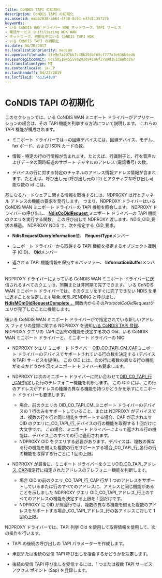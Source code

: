 ```yaml
---
title: CoNDIS TAPI の初期化
description: CoNDIS TAPI の初期化
ms.assetid: eabb2038-ab64-4f48-8c94-e47d1139727b
keywords:
- いる CoNDIS WAN ドライバー WDK ネットワーク、TAPI サービス
- 電話サービス initiliazing WDK WAN
- ネットワーク、初期化中にいる CoNDIS TAPI WDK
- いる CoNDIS TAPI の初期化
ms.date: 04/20/2017
ms.localizationpriority: medium
ms.openlocfilehash: 5fe9e7a297bb7c48b293bf69cf777a3e636b5ed6
ms.sourcegitcommit: 0cc5051945559a242d941a6f2799d161d8eba2a7
ms.translationtype: MT
ms.contentlocale: ja-JP
ms.lasthandoff: 04/23/2019
ms.locfileid: "63354180"
---
```

# <a name="condis-tapi-initialization"></a>CoNDIS TAPI の初期化





このセクションでは、いる CoNDIS WAN ミニポート ドライバーがアプリケーションの場合は、その TAPI 機能を列挙する方法について説明します。 これらの TAPI 機能が構成されます。

-   ミニポート ドライバーでは--の回線デバイスには、回線デバイス、モデム、fax ボード、および ISDN カードの数。

-   情報 - 特定の行の行情報が含まれます、たとえば、行識別子と、行を音声およびデータの同時転送のサポート チャネルのアドレス (電話番号) の数。

-   デバイスの行に対する特定のチャネルのアドレス情報アドレス情報が含まれます、たとえば、呼び出し元 (呼び出し元の ID) とアクティブな呼び出し可能な数の id には。

基になるハードウェアに関する情報を取得するには、NDPROXY は行とチャネル アドレスの機能の要求を発行します。 つまり、NDPROXY ドライバーはいる CoNDIS WAN ミニポート ドライバーの TAPI 機能を照会します。 NDPROXY ドライバーの呼び出し、 [ **NdisCoOidRequest** ](https://msdn.microsoft.com/library/windows/hardware/ff561711)ミニポート ドライバーの TAPI 機能のクエリを実行する関数。 この呼び出しで NDPROXY 渡します、NDIS\_OID\_要求の構造。 NDPROXY NDIS で、次を指定する\_OID\_要求。

-   **NdisRequestQueryInformation**値、 **RequestType**メンバー

-   ミニポート ドライバーから取得する TAPI 機能を指定するオブジェクト識別子 (OID)、 **Oid**メンバー

-   返される TAPI 機能情報を保持するバッファー、 **InformationBuffer**メンバー

NDPROXY ドライバーによっている CoNDIS WAN ミニポート ドライバーに送信されるすべてのクエリは、同期または非同期で完了できます。 いる CoNDIS WAN ミニポート ドライバーでは、そのクエリをすぐに完了できない NDIS を単に返すことを決定します場合\_状態\_PENDING と呼び出し、 [ **NdisMCmOidRequestComplete** 。](https://msdn.microsoft.com/library/windows/hardware/ff563551)関数内からその*ProtocolCoOidRequest*クエリが完了したことに機能します。

後いる CoNDIS WAN ミニポート ドライバーがで指定されている新しいアドレス ファミリの登録に関する NDPROXY を通知[いる CoNDIS TAPI 登録](condis-tapi-registration.md)、NDPROXY クエリの TAPI に固有の機能を決定する次の Oid、いる CoNDIS WAN ミニポート ドライバーと、ミニポート ドライバーの NIC

-   NDPROXY クエリ ミニポート ドライバー [OID\_CO\_TAPI\_CM\_CAP](https://msdn.microsoft.com/library/windows/hardware/ff569096)ミニポート ドライバーのデバイスでサポートされている行の数を決定する (デバイスをTAPI サービスを提供)。 この OID には、次の行に複数の異なる行の機能があるかどうかを示すミニポート ドライバーも要求します。

-   NDPROXY は次のミニポート ドライバーに問い合わせて[OID\_CO\_TAPI\_行\_CAP](https://msdn.microsoft.com/library/windows/hardware/ff569098)指定した行のテレフォニー機能を判断します。 この OID には、この行のアドレスがアドレスの種類の異なる機能を持つかどうかを示すにミニポート ドライバーも要求します。
    -   場合、前のクエリの OID\_CO\_TAPI\_CM\_ミニポート ドライバーのデバイスの 1 行のみをサポートしていること、または NDPROXY がデバイスでは、複数の行を行と同じ機能をサポートする場合、CAP が示されますOID のクエリに\_CO\_TAPI\_行\_デバイスの行の機能を取得する 1 回だけに大文字です。 この場合、ミニポート ドライバーによって返される行の機能は、デバイス上のすべての行に適用されます。
    -   NDPROXY OID をクエリする必要があります、デバイスは、複数の異なる行の機能を備えた複数の行をサポートする場合\_CO\_TAPI\_行\_各行の行の機能を取得する行ごとに 1 回の上限。
-   NDPROXY が最後に、ミニポート ドライバーをクエリ[OID\_CO\_TAPI\_アドレス\_CAP](https://msdn.microsoft.com/library/windows/hardware/ff569095)指定行に指定されたアドレスのテレフォニー機能を判断します。
    -   場合 OID の前のクエリ\_CO\_TAPI\_行\_CAP 行が 1 つのアドレスをサポートしているまたは行のすべてのアドレスに、アドレスと同じ機能があることを示しました NDPROXY クエリ OID\_CO\_TAPI\_アドレス\_行上のすべてのアドレスの機能を決定する上限を 1 回だけです。
    -   NDPROXY に OID が照会行では、複数の異なる機能を備えた複数のアドレスをサポートする場合\_CO\_TAPI\_アドレス\_行の各アドレスに対して 1 回の上限。

NDPROXY ドライバーでは、TAPI 列挙 Oid を使用して取得情報を使用して、次の操作を行います。

-   TAPI の後続の呼び出しの TAPI パラメーターを作成します。

-   承認または後続の受信 TAPI 呼び出しを拒否するかどうかを決定します。

-   後続の受信 TAPI 呼び出しを受信するには、1 つまたは複数 TAPI サービス アクセス ポイント (Sap) を登録します。

 

 





